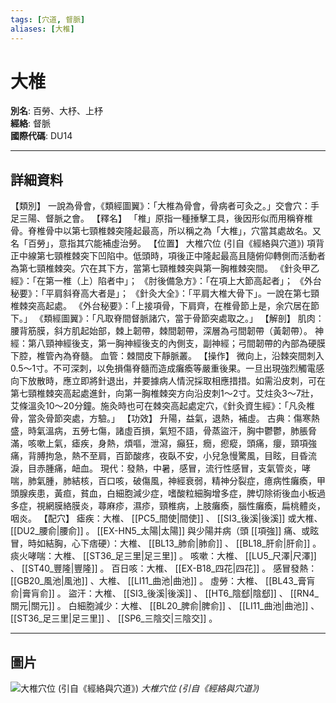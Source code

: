 ```yaml
---
tags: [穴道, 督脈]
aliases: [大椎]
---
```


# 大椎

**別名**: 百勞、大杼、上杼  
**經絡**: 督脈  
**國際代碼**: DU14  

---

## 詳細資料
【類別】
一說為骨會，《類經圖翼》：「大椎為骨會，骨病者可灸之。」交會穴：手足三陽、督脈之會。
【釋名】
「椎」原指一種捶擊工具，後因形似而用稱脊椎骨。脊椎骨中以第七頸椎棘突隆起最高，所以稱之為「大椎」，穴當其處故名。又名「百勞」，意指其穴能補虛治勞。
【位置】
大椎穴位 (引自《經絡與穴道》)
項背正中線第七頸椎棘突下凹陷中。低頭時，項後正中隆起最高且隨俯仰轉側而活動者為第七頸椎棘突。穴在其下方，當第七頸椎棘突與第一胸椎棘突間。
《針灸甲乙經》：「在第一椎（上）陷者中」；
《肘後備急方》：「在項上大節高起者」；
《外台秘要》：「平肩斜脊高大者是」；
《針灸大全》：「平肩大椎大骨下」。一說在第七頸椎棘突高起處。
《外台秘要》：「上接項骨，下肩齊，在椎骨節上是，余穴居在節下。」
《類經圖翼》：「凡取脊間督脈諸穴，當于骨節突處取之。」
【解剖】
肌肉：腰背筋膜，斜方肌起始部，棘上韌帶，棘間韌帶，深層為弓間韌帶（黃韌帶）。
神經：第八頸神經後支，第一胸神經後支的內側支，副神經；弓間韌帶的內部為硬膜下腔，椎管內為脊髓。
血管：棘間皮下靜脈叢。
【操作】
微向上，沿棘突間刺入0.5～1寸。不可深刺，以免損傷脊髓而造成癱瘓等嚴重後果。一旦出現強烈觸電感向下放散時，應立即將針退出，并要據病人情況採取相應措措。如需沿皮刺，可在第七頸椎棘突高起處進針，向第一胸椎棘突方向沿皮刺1～2寸。艾炷灸3～7壯，艾條溫灸10～20分鐘。施灸時也可在棘突高起處定穴，《針灸資生經》：「凡灸椎骨，當灸骨節突處，方驗。」
【功效】
升陽，益氣，退熱，補虛。
古典：傷寒熱盛，時氣溫病，五勞七傷，諸虛百損，氣短不語，骨蒸盜汗，胸中鬱鬱，肺脹脅滿，咳嗽上氣，瘧疾，身熱，煩嘔，泄瀉，癲狂，癇，瘛瘲，頭痛，癭，頸項強痛，背膊拘急，熱不至肩，百節酸疼，夜臥不安，小兒急慢驚風，目眩，目昏流淚，目赤腫痛，衄血。
現代：發熱，中暑，感冒，流行性感冒，支氣管炎，哮喘，肺氣腫，肺結核，百口咳，破傷風，神經衰弱，精神分裂症，癔病性癱瘓，甲頭腺疾患，黃疸，貧血，白細胞減少症，嗜酸粒細胸增多症，脾切除術後血小板過多症，視網膜絡膜炎，蕁麻疹，濕疹，頸椎病，上肢癱瘓，腦性癱瘓，扁桃體炎，咽炎。
【配穴】
瘧疾：大椎、 [[PC5_間使|間使]] 、 [[SI3_後溪|後溪]] 或大椎、 [[DU2_腰俞|腰俞]] 。 [[EX-HN5_太陽|太陽]] 與少陽并病（頭 [[項強]] 痛、或眩冒，時如結胸，心下痞硬）：大椎、 [[BL13_肺俞|肺俞]] 、 [[BL18_肝俞|肝俞]] 。
痰火哮喘：大椎、 [[ST36_足三里|足三里]] 。
咳嗽：大椎、 [[LU5_尺澤|尺澤]] 、 [[ST40_豐隆|豐隆]] 。
百日咳：大椎、 [[EX-B18_四花|四花]] 。
感冒發熱： [[GB20_風池|風池]] 、大椎、 [[LI11_曲池|曲池]] 。
虛勞：大椎、 [[BL43_膏肓俞|膏肓俞]] 。
盜汗：大椎、 [[SI3_後溪|後溪]] 、 [[HT6_陰郄|陰郄]] 、 [[RN4_關元|關元]] 。
白細胞減少：大椎、 [[BL20_脾俞|脾俞]] 、 [[LI11_曲池|曲池]] 、 [[ST36_足三里|足三里]] 、 [[SP6_三陰交|三陰交]] 。

---

## 圖片
![大椎穴位 (引自《經絡與穴道》)](https://yibian.hopto.org/pic/acu/norm/14/dazhui(j&a).jpg)
_大椎穴位 (引自《經絡與穴道》)_

